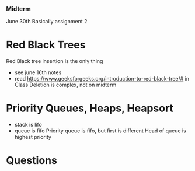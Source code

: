 ### Midterm
June 30th
Basically assignment 2

# Red Black Trees
Red Black tree insertion is the only thing
- see june 16th notes
- read https://www.geeksforgeeks.org/introduction-to-red-black-tree/# in Class
Deletion is complex, not on midterm

# Priority Queues, Heaps, Heapsort
- stack is lifo
- queue is fifo
Priority queue is fifo, but first is different
Head of queue is highest priority

# Questions
